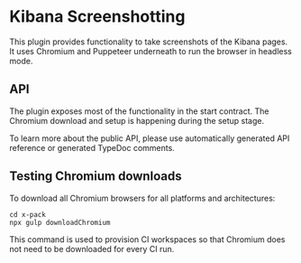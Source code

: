 # Kibana Screenshotting

This plugin provides functionality to take screenshots of the Kibana pages.
It uses Chromium and Puppeteer underneath to run the browser in headless mode.

## API

The plugin exposes most of the functionality in the start contract.
The Chromium download and setup is happening during the setup stage.

To learn more about the public API, please use automatically generated API reference or generated TypeDoc comments.

## Testing Chromium downloads

To download all Chromium browsers for all platforms and architectures:

```
cd x-pack
npx gulp downloadChromium
```

This command is used to provision CI workspaces so that Chromium does not need to be downloaded for every CI run.
